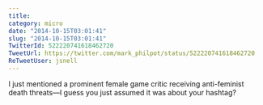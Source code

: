 ```yaml
---
title: 
category: micro
date: "2014-10-15T03:01:41"
slug: "2014-10-15T03:01:41"
TwitterId: 522220741618462720
TweetUrl: https://twitter.com/mark_philpot/status/522220741618462720
ReTweetUser: jsnell
---
```


<i class="fa fa-retweet" aria-hidden="true"></i> I just mentioned a prominent female game critic receiving anti-feminist death threats—I guess you just assumed it was about your hashtag?